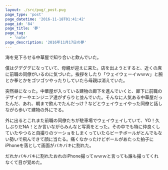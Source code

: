 ```yaml
---
layout: ./src/pug/_post.pug
page_type: 'post'
page_datetime: '2016-11-18T01:41:42'
page_id: '84'
page_title: '夢'
page_tag:
  - 'note'
page_description: '2016年11月17日の夢'
---
```

海を見下ろせる中華屋で知り合いと飲んでいた。

僕はグデグデになっていて、母親が迎えに来た。店を出ようとすると、近くの席に前職の同僚がいるのに気づいた。挨拶をしたり「ウェイウェーイｗｗｗ」と腕とか拳とかをゴツゴツやったりしていたら母親は消えていた。

突然昼になった。中華屋が入っている建物の廊下を進んでいくと、廊下に前職のデザイナーやエンジニア達がずらりと並んでいた。そんなに人気ある中華屋だったんだ、あれ、朝まで飲んでたんだっけ？などとウェイウェイやった同僚と話しながら歩いて建物の外にでる。

外に出るとこれまた前職の同僚たちが駐車場でウェイウェイしていて、YO！久しぶりだNA！とか言いながらみんなと写真をとった。その中でも特に仲良くしていたやつらと自撮りのツーショをしまくっていたらビーチボールがとんでもない勢いで飛んできて顔に当たる。痛くなかったけどボールがあたった拍子にiPhoneを落として画面がバキバキに割れた。

だれかバキバキに割れたおれのiPhone撮ってｗｗｗと言っても誰も撮ってくれなくて目が覚めた。
